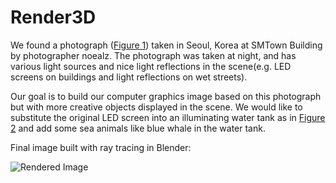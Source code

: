 # Render3D

We found a photograph ([Figure 1](images/reference1.jpg)) taken in Seoul, Korea at SMTown Building by photographer noealz. The photograph was taken at night, and has various light sources and nice light reflections in the scene(e.g. LED screens on buildings and light reflections on wet streets).

Our goal is to build our computer graphics image based on this photograph but with more creative objects displayed in the scene. We would like to substitute the original LED screen into an illuminating water tank as in [Figure 2](images/reference2.jpg) and add some sea animals like blue whale in the water tank.

Final image built with ray tracing in Blender:

![Rendered Image](images/highres.png)